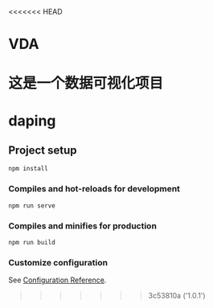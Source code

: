 <<<<<<< HEAD
# VDA
这是一个数据可视化项目
=======
# daping

## Project setup
```
npm install
```

### Compiles and hot-reloads for development
```
npm run serve
```

### Compiles and minifies for production
```
npm run build
```

### Customize configuration
See [Configuration Reference](https://cli.vuejs.org/config/).
>>>>>>> 3c53810a ('1.0.1')
